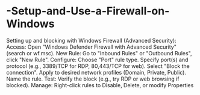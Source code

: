 # -Setup-and-Use-a-Firewall-on-Windows
Setting up and blocking with Windows Firewall (Advanced Security): 
Access: Open "Windows Defender Firewall with Advanced Security" (search or wf.msc).
New Rule: Go to "Inbound Rules" or "Outbound Rules", click "New Rule". 
Configure: Choose "Port" rule type. 
Specify port(s) and protocol (e.g., 3389/TCP for RDP, 80,443/TCP for web).
Select "Block the connection".
Apply to desired network profiles (Domain, Private, Public).
Name the rule.
Test: Verify the block (e.g., try RDP or web browsing if blocked).
Manage: Right-click rules to Disable, Delete, or modify Properties

